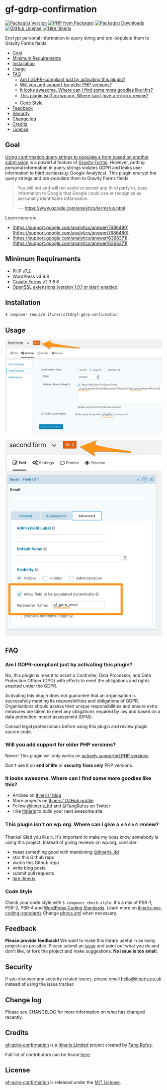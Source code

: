 # gf-gdrp-confirmation

[![Packagist Version](https://img.shields.io/packagist/v/itinerisltd/gf-gdrp-confirmation.svg)](https://packagist.org/packages/itinerisltd/gf-gdrp-confirmation)
[![PHP from Packagist](https://img.shields.io/packagist/php-v/itinerisltd/gf-gdrp-confirmation.svg)](https://packagist.org/packages/itinerisltd/gf-gdrp-confirmation)
[![Packagist Downloads](https://img.shields.io/packagist/dt/itinerisltd/gf-gdrp-confirmation.svg)](https://packagist.org/packages/itinerisltd/gf-gdrp-confirmation)
[![GitHub License](https://img.shields.io/github/license/itinerisltd/gf-gdrp-confirmation.svg)](https://github.com/ItinerisLtd/gf-gdrp-confirmation/blob/master/LICENSE)
[![Hire Itineris](https://img.shields.io/badge/Hire-Itineris-ff69b4.svg)](https://www.itineris.co.uk/contact/)


Encrypt personal information in query string and pre-populate them to Gravity Forms fields.

<!-- START doctoc generated TOC please keep comment here to allow auto update -->
<!-- DON'T EDIT THIS SECTION, INSTEAD RE-RUN doctoc TO UPDATE -->


- [Goal](#goal)
- [Minimum Requirements](#minimum-requirements)
- [Installation](#installation)
- [Usage](#usage)
- [FAQ](#faq)
  - [Am I GDPR-compliant just by activating this plugin?](#am-i-gdpr-compliant-just-by-activating-this-plugin)
  - [Will you add support for older PHP versions?](#will-you-add-support-for-older-php-versions)
  - [It looks awesome. Where can I find some more goodies like this?](#it-looks-awesome-where-can-i-find-some-more-goodies-like-this)
  - [This plugin isn't on wp.org. Where can I give a ⭐️⭐️⭐️⭐️⭐️ review?](#this-plugin-isnt-on-wporg-where-can-i-give-a-%EF%B8%8F%EF%B8%8F%EF%B8%8F%EF%B8%8F%EF%B8%8F-review)
  - [Code Style](#code-style)
- [Feedback](#feedback)
- [Security](#security)
- [Change log](#change-log)
- [Credits](#credits)
- [License](#license)

<!-- END doctoc generated TOC please keep comment here to allow auto update -->

## Goal

[Using confirmation query strings to populate a form based on another submission](https://docs.gravityforms.com/confirmation-query-string-populate-form/) is a powerful feature of [Gravity Forms](https://www.gravityforms.com/).
However, putting personal information in query strings violates GDPR and leaks user information to third parties(e.g: Google Analytics).
This plugin encrypt the query strings and pre-populate them to Gravity Forms fields.

> You will not and will not assist or permit any third party to, pass information to Google that Google could use or recognize as personally identifiable information.
>
> --- https://www.google.com/analytics/terms/us.html

Learn more on:
- [https://support.google.com/analytics/answer/7686480](https://support.google.com/analytics/answer/7686480)
- [https://support.google.com/analytics/answer/6366371](https://support.google.com/analytics/answer/6366371)

## Minimum Requirements

- PHP v7.2
- WordPress v4.9.8
- [Gravity Forms](https://www.gravityforms.com/) v2.3.6.8
- [OpenSSL extensions (version 1.0.1 or later) enabled](https://github.com/defuse/php-encryption#dependencies)

## Installation

```bash
$ composer require itinerisltd/gf-gdrp-confirmation
```

## Usage

![Screenshot 1](./assets/screenshot-1.png)

![Screenshot 2](./assets/screenshot-2.png)

## FAQ

### Am I GDPR-compliant just by activating this plugin?

No, this plugin is meant to assist a Controller, Data Processor, and Data Protection Officer (DPO) with efforts to meet the obligations and rights enacted under the GDPR.

Activating this plugin does not guarantee that an organisation is successfully meeting its responsibilities and obligations of GDPR. 
Organisations should assess their unique responsibilities and ensure extra measures are taken to meet any obligations required by law and based on a data protection impact assessment (DPIA).

Consult legal professionals before using this plugin and review plugin source code.

### Will you add support for older PHP versions?

Never! This plugin will only works on [actively supported PHP versions](https://secure.php.net/supported-versions.php).

Don't use it on **end of life** or **security fixes only** PHP versions.

### It looks awesome. Where can I find some more goodies like this?

- Articles on [Itineris' blog](https://www.itineris.co.uk/blog/)
- More projects on [Itineris' GitHub profile](https://github.com/itinerisltd)
- Follow [@itineris_ltd](https://twitter.com/itineris_ltd) and [@TangRufus](https://twitter.com/tangrufus) on Twitter
- Hire [Itineris](https://www.itineris.co.uk/services/) to build your next awesome site

### This plugin isn't on wp.org. Where can I give a ⭐️⭐️⭐️⭐️⭐️ review?

Thanks! Glad you like it. It's important to make my boss know somebody is using this project. Instead of giving reviews on wp.org, consider:

- tweet something good with mentioning [@itineris_ltd](https://twitter.com/itineris_ltd)
- star this Github repo
- watch this Github repo
- write blog posts
- submit pull requests
- [hire Itineris](https://www.itineris.co.uk/services/)

### Code Style

Check your code style with `$ composer check-style`. It's a mix of PSR-1, PSR-2, PSR-4 and [WordPress Coding Standards](https://github.com/WordPress-Coding-Standards/WordPress-Coding-Standards). Learn more on [itineris-wp-coding-standards](https://github.com/ItinerisLtd/itineris-wp-coding-standards)
Change [phpcs.xml](./phpcs.xml) when necessary.

## Feedback

**Please provide feedback!** We want to make this library useful in as many projects as possible.
Please submit an [issue](https://github.com/ItinerisLtd/gf-gdrp-confirmation/issues/new) and point out what you do and don't like, or fork the project and make suggestions.
**No issue is too small.**

## Security

If you discover any security related issues, please email [hello@itineris.co.uk](mailto:hello@itineris.co.uk) instead of using the issue tracker.

## Change log

Please see [CHANGELOG](./CHANGELOG.md) for more information on what has changed recently.

## Credits

[gf-gdrp-confirmation](https://github.com/ItinerisLtd/gf-gdrp-confirmation) is a [Itineris Limited](https://www.itineris.co.uk/) project created by [Tang Rufus](https://typist.tech).

Full list of contributors can be found [here](https://github.com/ItinerisLtd/gf-gdrp-confirmation/graphs/contributors).

## License

[gf-gdrp-confirmation](https://github.com/ItinerisLtd/gf-gdrp-confirmation) is released under the [MIT License](https://opensource.org/licenses/MIT).
